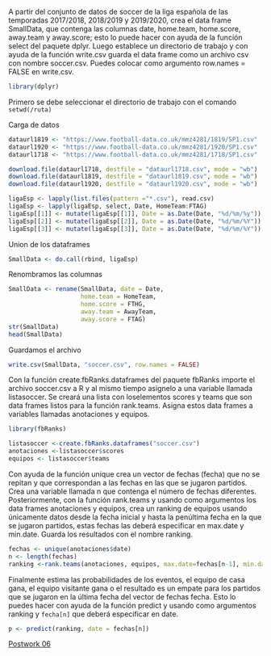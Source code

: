 A partir del conjunto de datos de soccer de la liga española de las temporadas 2017/2018, 2018/2019 y 2019/2020, crea el data frame SmallData, 
que contenga las columnas date, home.team, home.score, away.team y away.score; esto lo puede hacer con ayuda de la función select del paquete dplyr. 
Luego establece un directorio de trabajo y con ayuda de la función write.csv guarda el data frame como un archivo csv con nombre soccer.csv. 
Puedes colocar como argumento row.names = FALSE en write.csv.

```R
library(dplyr)
```

Primero se debe seleccionar el directorio de trabajo con el comando `setwd(/ruta)`

Carga de datos

```R
dataurl1819 <- "https://www.football-data.co.uk/mmz4281/1819/SP1.csv"
dataurl1920 <- "https://www.football-data.co.uk/mmz4281/1920/SP1.csv"
dataurl1718 <- "https://www.football-data.co.uk/mmz4281/1718/SP1.csv"

download.file(dataurl1718, destfile = "dataurl1718.csv", mode = "wb")
download.file(dataurl1819, destfile = "dataurl1819.csv", mode = "wb")
download.file(dataurl1920, destfile = "dataurl1920.csv", mode = "wb")

ligaEsp <- lapply(list.files(pattern ="*.csv"), read.csv)
ligaEsp <- lapply(ligaEsp, select, Date, HomeTeam:FTAG)
ligaEsp[[1]] <- mutate(ligaEsp[[1]], Date = as.Date(Date, "%d/%m/%y"))
ligaEsp[[2]] <- mutate(ligaEsp[[2]], Date = as.Date(Date, "%d/%m/%Y"))
ligaEsp[[3]] <- mutate(ligaEsp[[3]], Date = as.Date(Date, "%d/%m/%Y"))
```

Union de los dataframes

```R
SmallData <- do.call(rbind, ligaEsp)
```

Renombramos las columnas

```R
SmallData <- rename(SmallData, date = Date, 
                    home.team = HomeTeam, 
                    home.score = FTHG,
                    away.team = AwayTeam,
                    away.score = FTAG)
str(SmallData)
head(SmallData)
```

Guardamos el archivo

```R 
write.csv(SmallData, "soccer.csv", row.names = FALSE)
```

Con la función create.fbRanks.dataframes del paquete fbRanks importe el archivo soccer.csv a R y al mismo tiempo asignelo a una variable llamada listasoccer. 
Se creará una lista con loselementos scores y teams que son data frames listos para la función rank.teams. Asigna estos data frames a variables llamadas anotaciones y equipos.

```R
library(fbRanks)

listasoccer <-create.fbRanks.dataframes("soccer.csv")
anotaciones <-listasoccer$scores
equipos <- listasoccer$teams
```

Con ayuda de la función unique crea un vector de fechas (fecha) que no se repitan y que correspondan a las fechas en las que se jugaron partidos. 
Crea una variable llamada n que contenga el número de fechas diferentes. Posteriormente, con la función rank.teams y usando como argumentos los data
frames anotaciones y equipos, crea un ranking de equipos usando únicamente datos desde la fecha inicial y hasta la penúltima fecha en la que se jugaron 
partidos, estas fechas las deberá especificar en max.date y min.date. Guarda los resultados con el nombre ranking.

```R
fechas <- unique(anotaciones$date)
n <- length(fechas)
ranking <-rank.teams(anotaciones, equipos, max.date=fechas[n-1], min.date = fechas[1])
``` 

Finalmente estima las probabilidades de los eventos, el equipo de casa gana, el equipo visitante gana o el resultado es un empate para los partidos que se
jugaron en la última fecha del vector de fechas fecha. Esto lo puedes hacer con ayuda de la función predict y usando como argumentos ranking y `fecha[n]` que 
deberá especificar en date.

```R
p <- predict(ranking, date = fechas[n])
```

[Postwork 06](https://github.com/edsatan/Proyecto-R/tree/main/Postwork-06)
